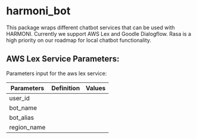 # harmoni_bot

This package wraps different chatbot services that can be used with HARMONI. Currently we support AWS Lex and Goodle Dialogflow. Rasa is a high priority on our roadmap for local chatbot functionality.
## AWS Lex Service Parameters:

Parameters input for the aws lex service: 

| Parameters           | Definition | Values |
|----------------------|------------|--------|
|user_id               |            |        |
|bot_name              |            |        |
|bot_alias             |            |        |
|region_name           |            |        |
